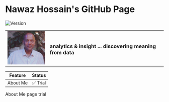 # Nawaz Hossain's GitHub Page

![Version](https://img.shields.io/badge/version-1.0-blue)

<!-- ![License](https://img.shields.io/badge/license-MIT-green) -->

<table>
  <tr>
    <td><img src="Nawaz-Photo-01.GIF" alt="Alt text" width="150"></td>
    <td><h3>analytics & insight ... discovering meaning from data</h3></td>
  </tr>
</table>

| Feature | Status |
|---------|--------|
| About Me | ✅ Trial |


About Me page trial
